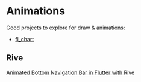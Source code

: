 # Animations

Good projects to explore for draw & animations:

- [fl_chart](https://pub.dev/packages/fl_chart)

## Rive

[Animated Bottom Navigation Bar in Flutter with Rive](https://youtu.be/AaHa7ecxX18)
